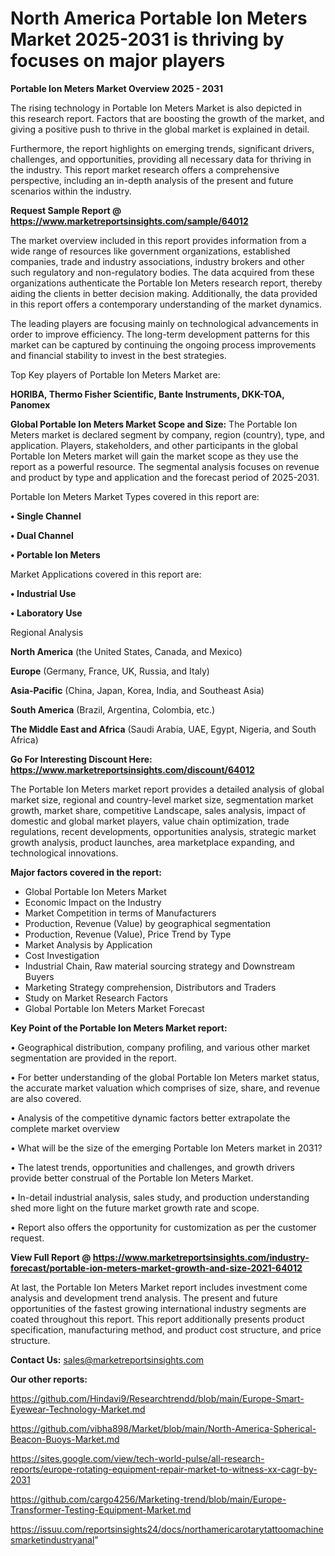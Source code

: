 # North America Portable Ion Meters Market 2025-2031 is thriving by focuses on major players

<Strong> Portable Ion Meters Market Overview 2025 - 2031</strong>

The rising technology in Portable Ion Meters Market is also depicted in this research report. Factors that are boosting the growth of the market, and giving a positive push to thrive in the global market is explained in detail.

Furthermore, the report highlights on emerging trends, significant drivers, challenges, and opportunities, providing all necessary data for thriving in the industry. This report market research offers a comprehensive perspective, including an in-depth analysis of the present and future scenarios within the industry.

<strong>Request Sample Report @ <a href=https://www.marketreportsinsights.com/sample/64012>https://www.marketreportsinsights.com/sample/64012</a></strong>

The market overview included in this report provides information from a wide range of resources like government organizations, established companies, trade and industry associations, industry brokers and other such regulatory and non-regulatory bodies. The data acquired from these organizations authenticate the Portable Ion Meters research report, thereby aiding the clients in better decision making. Additionally, the data provided in this report offers a contemporary understanding of the market dynamics.

The leading players are focusing mainly on technological advancements in order to improve efficiency. The long-term development patterns for this market can be captured by continuing the ongoing process improvements and financial stability to invest in the best strategies.

Top Key players of Portable Ion Meters Market are:

<strong>HORIBA, Thermo Fisher Scientific, Bante Instruments, DKK-TOA, Panomex</strong>

<strong><b>Global Portable Ion Meters Market Scope and Size:</b></strong>
The Portable Ion Meters market is declared segment by company, region (country), type, and application. Players, stakeholders, and other participants in the global Portable Ion Meters market will gain the market scope as they use the report as a powerful resource. The segmental analysis focuses on revenue and product by type and application and the forecast period of 2025-2031.

Portable Ion Meters Market Types covered in this report are:

<strong>• Single Channel

• Dual Channel

• Portable Ion Meters</strong>

Market Applications covered in this report are:

<strong>• Industrial Use

• Laboratory Use</strong> 

Regional Analysis

<strong>North America</strong> (the United States, Canada, and Mexico)

<strong>Europe</strong> (Germany, France, UK, Russia, and Italy)

<strong>Asia-Pacific</strong> (China, Japan, Korea, India, and Southeast Asia)

<strong>South America</strong> (Brazil, Argentina, Colombia, etc.)

<strong>The Middle East and Africa</strong> (Saudi Arabia, UAE, Egypt, Nigeria, and South Africa)

<strong>Go For Interesting Discount Here: <a href=https://www.marketreportsinsights.com/discount/64012>https://www.marketreportsinsights.com/discount/64012</a></strong>

The Portable Ion Meters market report provides a detailed analysis of global market size, regional and country-level market size, segmentation market growth, market share, competitive Landscape, sales analysis, impact of domestic and global market players, value chain optimization, trade regulations, recent developments, opportunities analysis, strategic market growth analysis, product launches, area marketplace expanding, and technological innovations.

<strong><b>Major factors covered in the report:</b></strong>
<ul>
  <li>Global Portable Ion Meters Market </li>
  <li>Economic Impact on the Industry</li>
  <li>Market Competition in terms of Manufacturers</li>
  <li>Production, Revenue (Value) by geographical segmentation</li>
  <li>Production, Revenue (Value), Price Trend by Type</li>
  <li>Market Analysis by Application</li>
  <li>Cost Investigation</li>
  <li>Industrial Chain, Raw material sourcing strategy and Downstream Buyers</li>
  <li>Marketing Strategy comprehension, Distributors and Traders</li>
  <li>Study on Market Research Factors</li>
  <li>Global Portable Ion Meters Market Forecast</li>
</ul>

<strong><b>Key Point of the Portable Ion Meters Market report:</b></strong>

• Geographical distribution, company profiling, and various other market segmentation are provided in the report.

• For better understanding of the global Portable Ion Meters market status, the accurate market valuation which comprises of size, share, and revenue are also covered.

• Analysis of the competitive dynamic factors better extrapolate the complete market overview

• What will be the size of the emerging Portable Ion Meters market in 2031?

• The latest trends, opportunities and challenges, and growth drivers provide better construal of the Portable Ion Meters Market.

• In-detail industrial analysis, sales study, and production understanding shed more light on the future market growth rate and scope.

• Report also offers the opportunity for customization as per the customer request.

<strong><b>View Full Report @ <a href=https://www.marketreportsinsights.com/industry-forecast/portable-ion-meters-market-growth-and-size-2021-64012>https://www.marketreportsinsights.com/industry-forecast/portable-ion-meters-market-growth-and-size-2021-64012</a></b></strong>


At last, the Portable Ion Meters Market report includes investment come analysis and development trend analysis. The present and future opportunities of the fastest growing international industry segments are coated throughout this report. This report additionally presents product specification, manufacturing method, and product cost structure, and price structure.

<strong>Contact Us:</strong>
sales@marketreportsinsights.com

<strong>Our other reports:</strong>

<a href=https://github.com/Hindavi9/Researchtrendd/blob/main/Europe-Smart-Eyewear-Technology-Market.md>https://github.com/Hindavi9/Researchtrendd/blob/main/Europe-Smart-Eyewear-Technology-Market.md</a>

<a href=https://github.com/vibha898/Market/blob/main/North-America-Spherical-Beacon-Buoys-Market.md>https://github.com/vibha898/Market/blob/main/North-America-Spherical-Beacon-Buoys-Market.md</a>

<a href=https://sites.google.com/view/tech-world-pulse/all-research-reports/europe-rotating-equipment-repair-market-to-witness-xx-cagr-by-2031>https://sites.google.com/view/tech-world-pulse/all-research-reports/europe-rotating-equipment-repair-market-to-witness-xx-cagr-by-2031</a>

<a href=https://github.com/cargo4256/Marketing-trend/blob/main/Europe-Transformer-Testing-Equipment-Market.md>https://github.com/cargo4256/Marketing-trend/blob/main/Europe-Transformer-Testing-Equipment-Market.md</a>

<a href=https://issuu.com/reportsinsights24/docs/northamericarotarytattoomachinesmarketindustryanal>https://issuu.com/reportsinsights24/docs/northamericarotarytattoomachinesmarketindustryanal</a>"
